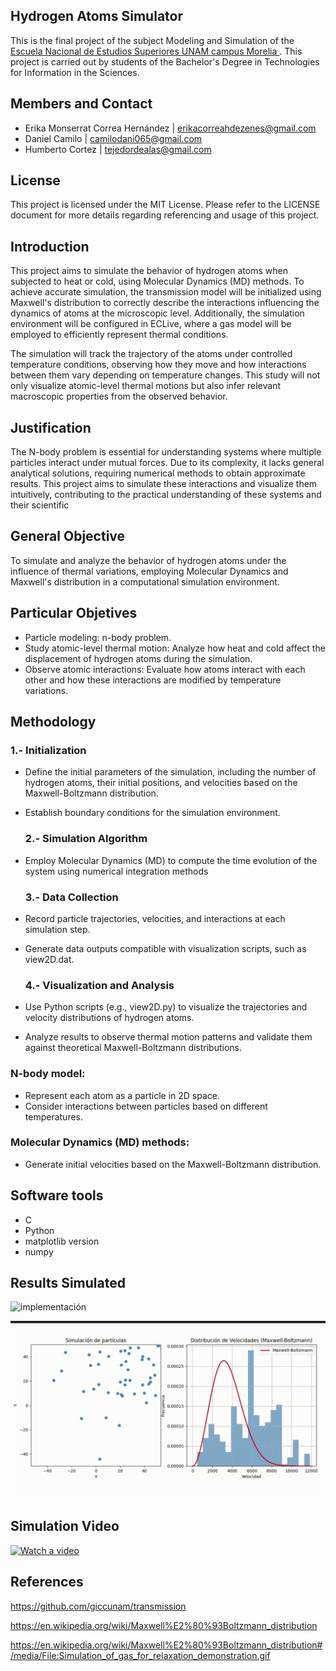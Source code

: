 ## Hydrogen Atoms Simulator
This is the final project of the subject Modeling and Simulation of the [<ins>Escuela Nacional de Estudios Superiores UNAM campus Morelia </ins>](https://www.enesmorelia.unam.mx).
This project is carried out by students of the Bachelor's Degree in Technologies for Information in the Sciences.

## Members and Contact
* Erika Monserrat Correa Hernández | erikacorreahdezenes@gmail.com
* Daniel Camilo  | camilodani065@gmail.com
* Humberto Cortez | tejedordealas@gmail.com

## License
This project is licensed under the MIT License. Please refer to the LICENSE document for more details regarding referencing and usage of this project.

## Introduction
This project aims to simulate the behavior of hydrogen atoms when subjected to heat or cold, using Molecular Dynamics (MD) methods. To achieve accurate simulation, the transmission model will be initialized using Maxwell's distribution to correctly describe the interactions influencing the dynamics of atoms at the microscopic level. Additionally, the simulation environment will be configured in ECLive, where a gas model will be employed to efficiently represent thermal conditions.

The simulation will track the trajectory of the atoms under controlled temperature conditions, observing how they move and how interactions between them vary depending on temperature changes. This study will not only visualize atomic-level thermal motions but also infer relevant macroscopic properties from the observed behavior.

## Justification
The N-body problem is essential for understanding systems where multiple particles interact under mutual forces. Due to its complexity, it lacks general analytical solutions, requiring numerical methods to obtain approximate results. This project aims to simulate these interactions and visualize them intuitively, contributing to the practical understanding of these systems and their scientific

## General Objective
To simulate and analyze the behavior of hydrogen atoms under the influence of thermal variations, employing Molecular Dynamics and Maxwell's distribution in a computational simulation environment.

## Particular Objetives
* Particle modeling: n-body problem. 
* Study atomic-level thermal motion: Analyze how heat and cold affect the displacement of hydrogen atoms during the simulation.
* Observe atomic interactions: Evaluate how atoms interact with each other and how these interactions are modified by temperature variations.
  
## Methodology
  ### 1.- Initialization
* Define the initial parameters of the simulation, including the number of hydrogen atoms, their initial positions, and velocities based on the Maxwell-Boltzmann distribution.
* Establish boundary conditions for the simulation environment.

  ### 2.- Simulation Algorithm
* Employ Molecular Dynamics (MD) to compute the time evolution of the system using numerical integration methods 

  ### 3.- Data Collection
* Record particle trajectories, velocities, and interactions at each simulation step.
* Generate data outputs compatible with visualization scripts, such as view2D.dat.

  ### 4.- Visualization and Analysis
* Use Python scripts (e.g., view2D.py) to visualize the trajectories and velocity distributions of hydrogen atoms.
* Analyze results to observe thermal motion patterns and validate them against theoretical Maxwell-Boltzmann distributions.

### N-body model:
* Represent each atom as a particle in 2D space.
* Consider interactions between particles based on different temperatures.

### Molecular Dynamics (MD) methods:
* Generate initial velocities based on the Maxwell-Boltzmann distribution.

## Software tools
* C
* Python
* matplotlib version
* numpy
  
## Results Simulated
<img width="876" alt="implementación" src="https://github.com/user-attachments/assets/e49ece34-c0e0-4afc-9a0f-c4525013be09">

![Simulación de átomos](examples/simulation.gif)


## Simulation Video

[![Watch a video](https://img.youtube.com/vi/yqLzYJh7v50/maxresdefault.jpg)](https://youtu.be/yqLzYJh7v50?si=j0R-9n6avMizQ8j4)


## References
https://github.com/giccunam/transmission

https://en.wikipedia.org/wiki/Maxwell%E2%80%93Boltzmann_distribution

https://en.wikipedia.org/wiki/Maxwell%E2%80%93Boltzmann_distribution#/media/File:Simulation_of_gas_for_relaxation_demonstration.gif

